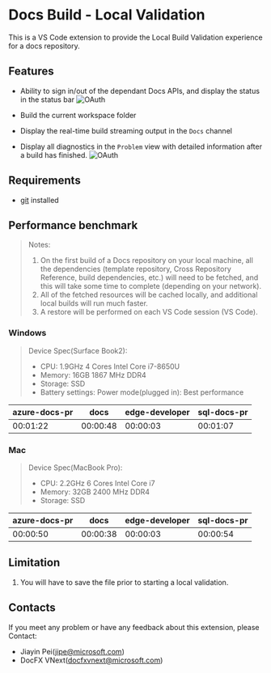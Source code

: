 # Docs Build - Local Validation

This is a VS Code extension to provide the Local Build Validation experience for a docs repository.

## Features

- Ability to sign in/out of the dependant Docs APIs, and display the status in the status bar
![OAuth](https://github.com/docascode/vscode-docs-build/blob/dev/resources/VSCode-Docs-OAuth.gif?raw=true)

- Build the current workspace folder
- Display the real-time build streaming output in the `Docs` channel
- Display all diagnostics in the `Problem` view with detailed information after a build has finished.
![OAuth](https://github.com/docascode/vscode-docs-build/blob/dev/resources/vscode-docs-build.gif?raw=true)

## Requirements

- [git](https://git-scm.com/downloads) installed

## Performance benchmark

> Notes:
> 1. On the first build of a Docs repository on your local machine, all the dependencies (template repository, Cross Repository Reference, build dependencies, etc.) will need to be fetched, and this will take some time to complete (depending on your network).
> 2. All of the fetched resources will be cached locally, and additional local builds will run much faster.
> 3. A restore will be performed on each VS Code session (VS Code).

### Windows

> Device Spec(Surface Book2):  
> - CPU: 1.9GHz 4 Cores Intel Core i7-8650U
> - Memory: 16GB 1867 MHz DDR4  
> - Storage: SSD  
> - Battery settings: Power mode(plugged in): Best performance

| azure-docs-pr | docs | edge-developer | sql-docs-pr |
|  --- | --- | --- | --- |
| 00:01:22 | 00:00:48 | 00:00:03 | 00:01:07 |

### Mac

> Device Spec(MacBook Pro):  
> - CPU: 2.2GHz 6 Cores Intel Core i7  
> - Memory: 32GB 2400 MHz DDR4  
> - Storage: SSD  

| azure-docs-pr | docs | edge-developer | sql-docs-pr |
|  --- | --- | --- | --- |
| 00:00:50 | 00:00:38 | 00:00:03 | 00:00:54 |

## Limitation

1. You will have to save the file prior to starting a local validation.

## Contacts

If you meet any problem or have any feedback about this extension, please Contact:

- Jiayin Pei(jipe@microsoft.com)
- DocFX VNext(docfxvnext@microsoft.com)
